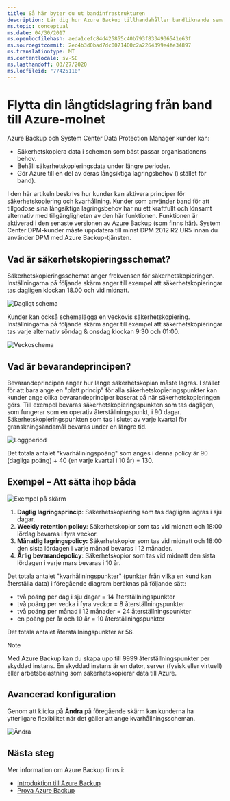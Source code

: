 ```yaml
---
title: Så här byter du ut bandinfrastrukturen
description: Lär dig hur Azure Backup tillhandahåller bandliknande semantik som gör att du kan säkerhetskopiera och återställa data i Azure
ms.topic: conceptual
ms.date: 04/30/2017
ms.openlocfilehash: aeda1cefc84d425855c40b793f8334936541e63f
ms.sourcegitcommit: 2ec4b3d0bad7dc0071400c2a2264399e4fe34897
ms.translationtype: MT
ms.contentlocale: sv-SE
ms.lasthandoff: 03/27/2020
ms.locfileid: "77425110"
---
```

# <a name="move-your-long-term-storage-from-tape-to-the-azure-cloud"></a>Flytta din långtidslagring från band till Azure-molnet

Azure Backup och System Center Data Protection Manager kunder kan:

* Säkerhetskopiera data i scheman som bäst passar organisationens behov.
* Behåll säkerhetskopieringsdata under längre perioder.
* Gör Azure till en del av deras långsiktiga lagringsbehov (i stället för band).

I den här artikeln beskrivs hur kunder kan aktivera principer för säkerhetskopiering och kvarhållning. Kunder som använder band för att tillgodose sina långsiktiga lagringsbehov har nu ett kraftfullt och lönsamt alternativ med tillgängligheten av den här funktionen. Funktionen är aktiverad i den senaste versionen av Azure Backup (som finns [här).](https://aka.ms/azurebackup_agent) System Center DPM-kunder måste uppdatera till minst DPM 2012 R2 UR5 innan du använder DPM med Azure Backup-tjänsten.

## <a name="what-is-the-backup-schedule"></a>Vad är säkerhetskopieringsschemat?

Säkerhetskopieringsschemat anger frekvensen för säkerhetskopieringen. Inställningarna på följande skärm anger till exempel att säkerhetskopieringar tas dagligen klockan 18.00 och vid midnatt.

![Dagligt schema](./media/backup-azure-backup-cloud-as-tape/dailybackupschedule.png)

Kunder kan också schemalägga en veckovis säkerhetskopiering. Inställningarna på följande skärm anger till exempel att säkerhetskopieringar tas varje alternativ söndag & onsdag klockan 9:30 och 01:00.

![Veckoschema](./media/backup-azure-backup-cloud-as-tape/weeklybackupschedule.png)

## <a name="what-is-the-retention-policy"></a>Vad är bevarandeprincipen?

Bevarandeprincipen anger hur länge säkerhetskopian måste lagras. I stället för att bara ange en "platt princip" för alla säkerhetskopieringspunkter kan kunder ange olika bevarandeprinciper baserat på när säkerhetskopieringen görs. Till exempel bevaras säkerhetskopieringspunkten som tas dagligen, som fungerar som en operativ återställningspunkt, i 90 dagar. Säkerhetskopieringspunkten som tas i slutet av varje kvartal för granskningsändamål bevaras under en längre tid.

![Loggperiod](./media/backup-azure-backup-cloud-as-tape/retentionpolicy.png)

Det totala antalet "kvarhållningspoäng" som anges i denna policy är 90 (dagliga poäng) + 40 (en varje kvartal i 10 år) = 130.

## <a name="example--putting-both-together"></a>Exempel – Att sätta ihop båda

![Exempel på skärm](./media/backup-azure-backup-cloud-as-tape/samplescreen.png)

1. **Daglig lagringsprincip**: Säkerhetskopiering som tas dagligen lagras i sju dagar.
2. **Weekly retention policy**: Säkerhetskopior som tas vid midnatt och 18:00 lördag bevaras i fyra veckor.
3. **Månatlig lagringspolicy:** Säkerhetskopior som tas vid midnatt och 18:00 den sista lördagen i varje månad bevaras i 12 månader.
4. **Årlig bevarandepolicy**: Säkerhetskopior som tas vid midnatt den sista lördagen i varje mars bevaras i 10 år.

Det totala antalet "kvarhållningspunkter" (punkter från vilka en kund kan återställa data) i föregående diagram beräknas på följande sätt:

* två poäng per dag i sju dagar = 14 återställningspunkter
* två poäng per vecka i fyra veckor = 8 återställningspunkter
* två poäng per månad i 12 månader = 24 återställningspunkter
* en poäng per år och 10 år = 10 återställningspunkter

Det totala antalet återställningspunkter är 56.

> [!NOTE]
> Med Azure Backup kan du skapa upp till 9999 återställningspunkter per skyddad instans. En skyddad instans är en dator, server (fysisk eller virtuell) eller arbetsbelastning som säkerhetskopierar data till Azure.
>

## <a name="advanced-configuration"></a>Avancerad konfiguration

Genom att klicka på **Ändra** på föregående skärm kan kunderna ha ytterligare flexibilitet när det gäller att ange kvarhållningsscheman.

![Ändra](./media/backup-azure-backup-cloud-as-tape/modify.png)

## <a name="next-steps"></a>Nästa steg

Mer information om Azure Backup finns i:

* [Introduktion till Azure Backup](backup-introduction-to-azure-backup.md)
* [Prova Azure Backup](backup-try-azure-backup-in-10-mins.md)

